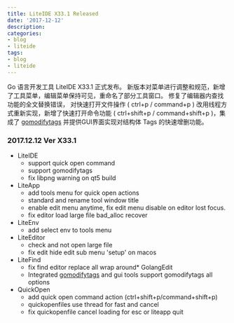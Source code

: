 ```yaml
---
title: LiteIDE X33.1 Released
date: '2017-12-12'
description:
categories:
- blog
- liteide
tags:
- blog
- liteide
---
```


Go 语言开发工具 LiteIDE X33.1 正式发布。
新版本对菜单进行调整和规范，新增了工具菜单，编辑菜单保持可见，重命名了部分工具窗口。
修复了编辑器内查找功能的全文替换错误，
对快速打开文件操作 ( ctrl+p / command+p ) 改用线程方式重新实现，新增了快速打开命令功能 ( ctrl+shift+p / command+shift+p )，集成了 [gomodifytags](https://github.com/fatih/gomodifytags) 并提供GUI界面实现对结构体 Tags 的快速增删功能。

### 2017.12.12 Ver X33.1
* LiteIDE
	* support quick open command
	* support gomodifytags
	* fix libpng warning on qt5 build 
* LiteApp
	* add tools menu for quick open actions
	* standard and rename tool window title
	* enable edit menu anytime, fix edit menu disable on editor lost focus.
	* fix editor load large file bad_alloc recover
* LiteEnv
	* add select env to tools menu	
* LiteEditor
	* check and not open large file
	* fix edit hide edit sub menu 'setup' on macos
* LiteFind
	* fix find editor replace all wrap around* GolangEdit
	* Integrated [gomodifytags](https://github.com/fatih/gomodifytags) and gui tools support gomodifytags all options
* QuickOpen
	* add quick open command action (ctrl+shift+p/command+shift+p)
	* quickopenfiles use thread for fast and cancel
	* fix quickopenfile cancel loading for esc or liteapp quit